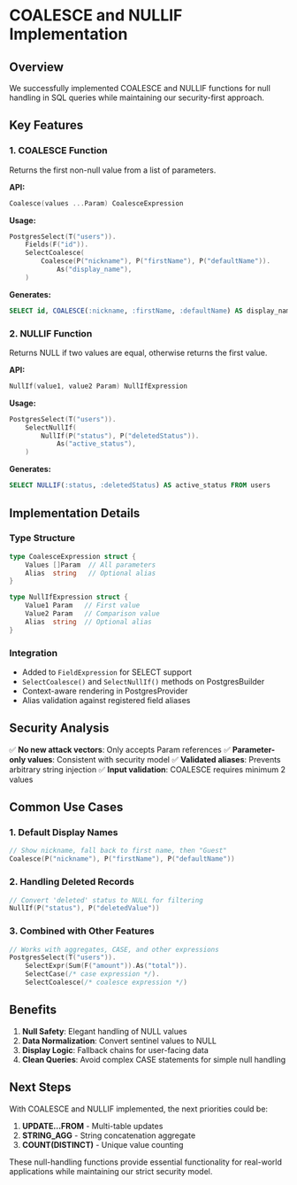 # COALESCE and NULLIF Implementation

## Overview
We successfully implemented COALESCE and NULLIF functions for null handling in SQL queries while maintaining our security-first approach.

## Key Features

### 1. COALESCE Function
Returns the first non-null value from a list of parameters.

**API:**
```go
Coalesce(values ...Param) CoalesceExpression
```

**Usage:**
```go
PostgresSelect(T("users")).
    Fields(F("id")).
    SelectCoalesce(
        Coalesce(P("nickname"), P("firstName"), P("defaultName")).
            As("display_name"),
    )
```

**Generates:**
```sql
SELECT id, COALESCE(:nickname, :firstName, :defaultName) AS display_name FROM users
```

### 2. NULLIF Function
Returns NULL if two values are equal, otherwise returns the first value.

**API:**
```go
NullIf(value1, value2 Param) NullIfExpression
```

**Usage:**
```go
PostgresSelect(T("users")).
    SelectNullIf(
        NullIf(P("status"), P("deletedStatus")).
            As("active_status"),
    )
```

**Generates:**
```sql
SELECT NULLIF(:status, :deletedStatus) AS active_status FROM users
```

## Implementation Details

### Type Structure
```go
type CoalesceExpression struct {
    Values []Param  // All parameters
    Alias  string   // Optional alias
}

type NullIfExpression struct {
    Value1 Param   // First value
    Value2 Param   // Comparison value
    Alias  string  // Optional alias
}
```

### Integration
- Added to `FieldExpression` for SELECT support
- `SelectCoalesce()` and `SelectNullIf()` methods on PostgresBuilder
- Context-aware rendering in PostgresProvider
- Alias validation against registered field aliases

## Security Analysis

✅ **No new attack vectors**: Only accepts Param references
✅ **Parameter-only values**: Consistent with security model
✅ **Validated aliases**: Prevents arbitrary string injection
✅ **Input validation**: COALESCE requires minimum 2 values

## Common Use Cases

### 1. Default Display Names
```go
// Show nickname, fall back to first name, then "Guest"
Coalesce(P("nickname"), P("firstName"), P("defaultName"))
```

### 2. Handling Deleted Records
```go
// Convert 'deleted' status to NULL for filtering
NullIf(P("status"), P("deletedValue"))
```

### 3. Combined with Other Features
```go
// Works with aggregates, CASE, and other expressions
PostgresSelect(T("users")).
    SelectExpr(Sum(F("amount")).As("total")).
    SelectCase(/* case expression */).
    SelectCoalesce(/* coalesce expression */)
```

## Benefits

1. **Null Safety**: Elegant handling of NULL values
2. **Data Normalization**: Convert sentinel values to NULL
3. **Display Logic**: Fallback chains for user-facing data
4. **Clean Queries**: Avoid complex CASE statements for simple null handling

## Next Steps

With COALESCE and NULLIF implemented, the next priorities could be:
1. **UPDATE...FROM** - Multi-table updates
2. **STRING_AGG** - String concatenation aggregate
3. **COUNT(DISTINCT)** - Unique value counting

These null-handling functions provide essential functionality for real-world applications while maintaining our strict security model.